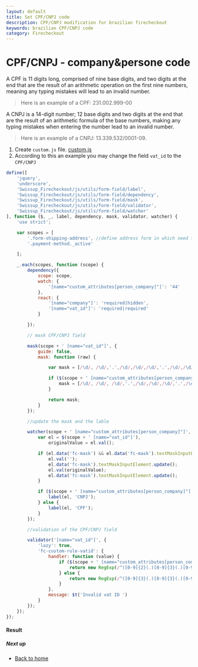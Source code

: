 ```yaml
---
layout: default
title: Set CPF/CNPJ code
description: CPF/CNPJ modification for brazilian firecheckout
keywords: brazilian CPF/CNPJ code
category: Firecheckout
---
```


# CPF/CNPJ - company&persone code

A CPF is 11 digits long, comprised of nine base digits, and two digits at the end that are the result of an arithmetic operation on the first nine numbers, meaning any typing mistakes will lead to an invalid number.
> Here is an example of a CPF: 231.002.999-00

A CNPJ is a 14-digit number; 12 base digits and two digits at the end that are the result of an arithmetic formula of the base numbers, making any typing mistakes when entering the number lead to an invalid number.
> Here is an example of a CNPJ: 13.339.532/0001-09.


1. Create `custom.js` file. [custom.js](/m2/extensions/firecheckout/customization/custom-js/)
2. According to this an example you may change the field `vat_id` to the `CPF/CNPJ`

```js
define([
    'jquery',
    'underscore',
    'Swissup_Firecheckout/js/utils/form-field/label',
    'Swissup_Firecheckout/js/utils/form-field/dependency',
    'Swissup_Firecheckout/js/utils/form-field/mask',
    'Swissup_Firecheckout/js/utils/form-field/validator',
    'Swissup_Firecheckout/js/utils/form-field/watcher'
], function ($, _, label, dependency, mask, validator, watcher) {
    'use strict';

    var scopes = [
        '.form-shipping-address', //define address form in which need to use the CPF/CNPJ code
        '.payment-method._active'

    ];

    _.each(scopes, function (scope) {
        dependency({
            scope: scope,
            watch: {
                '[name="custom_attributes[person_company]"]': '44'
            },
            react: {
                '[name="company"]': 'required|hidden',
                '[name="vat_id"]': 'required|required'
            }

        });

        // mask CPF/CNPJ field

        mask(scope + ' [name="vat_id"]', {
            guide: false,
            mask: function (raw) {

                var mask = [/\d/, /\d/,'.',/\d/,/\d/,/\d/,'.',/\d/,/\d/,/\d/,'/',/\d/,/\d/,/\d/,/\d/,'-',/\d/,/\d/];

                if ($(scope + ' [name="custom_attributes[person_company]"]').val() == 43) {
                    mask = [/\d/, /\d/, /\d/,'.',/\d/,/\d/,/\d/,'.',/\d/,/\d/,/\d/,'-',/\d/,/\d/];
                }

                return mask;
            }
        });

        //update the mask and the lable

        watcher(scope + ' [name="custom_attributes[person_company]"]', function (value) {
            var el = $(scope + ' [name="vat_id"]'),
                originalValue = el.val();

            if (el.data('fc-mask') && el.data('fc-mask').textMaskInputElement) {
                el.val('');
                el.data('fc-mask').textMaskInputElement.update();
                el.val(originalValue);
                el.data('fc-mask').textMaskInputElement.update();
            }

            if ($(scope + ' [name="custom_attributes[person_company]"]').val() == 44) {
                label(el, 'CNPJ');
            } else {
                label(el, 'CPF');
            }
        });

        //validation of the CPF/CNPJ field

        validator('[name="vat_id"]', {
            'lazy': true,
            'fc-custom-rule-vatid': {
                handler: function (value) {
                    if ($(scope + ' [name="custom_attributes[person_company]"]').val() == 44) {
                        return new RegExp(/^([0-9]{2}(.)[0-9]{3}(.)[0-9]{3}(\/)[0-9]{4}(-)[0-9]{2})$/).test(value);
                    } else {
                        return new RegExp(/^([0-9]{3}(.)[0-9]{3}(.)[0-9]{3}(-)[0-9]{2})$/).test(value);
                    }
                },
                message: $t('Invalid vat ID ')
            }
        });
    });
});
```
#### Result

##### Next up

 -  [Back to home](/m2/extensions/firecheckout)